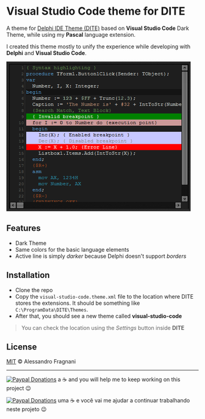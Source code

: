 # Visual Studio Code theme for DITE

A theme for [Delphi IDE Theme (DITE)](https://github.com/RRUZ/delphi-ide-theme-editor/) based on **Visual Studio Code** Dark Theme, while using my **Pascal** language extension.

I created this theme mostly to unify the experience while developing with **Delphi** and **Visual Studio Code**.

![Screenshot](screenshot.png)

## Features

* Dark Theme
* Same colors for the basic language elements 
* Active line is simply _darker_ because Delphi doesn't support _borders_

## Installation

* Clone the repo 
* Copy the `visual-studio-code.theme.xml` file to the location where DITE stores the extensions. It should be something like `C:\ProgramData\DITE\Themes`.
* After that, you should see a new theme called **visual-studio-code**

> You can check the location using the _Settings_ button inside **DITE**

## License

[MIT](LICENSE.md) &copy; Alessandro Fragnani

---

[![Paypal Donations](https://www.paypalobjects.com/en_US/i/btn/btn_donate_SM.gif)](https://www.paypal.com/cgi-bin/webscr?cmd=_donations&business=EP57F3B6FXKTU&lc=US&item_name=Alessandro%20Fragnani&item_number=delphi&currency_code=USD&bn=PP%2dDonationsBF%3abtn_donate_SM%2egif%3aNonHosted) a :coffee: and you will help me to keep working on this project :wink:

[![Paypal Donations](https://www.paypalobjects.com/pt_BR/i/btn/btn_donate_SM.gif)](https://www.paypal.com/cgi-bin/webscr?cmd=_donations&business=EP57F3B6FXKTU&lc=BR&item_name=Alessandro%20Fragnani&item_number=delphi&currency_code=BRL&bn=PP%2dDonationsBF%3abtn_donate_SM%2egif%3aNonHosted) uma :coffee: e você vai me ajudar a continuar trabalhando neste projeto :wink: